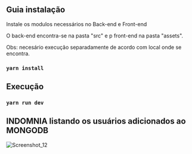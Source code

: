 
## Guia instalação

Instale os modulos necessários no Back-end e Front-end

O back-end encontra-se na pasta "src" e p front-end na pasta "assets".

Obs: necesário execução separadamente de acordo com local onde se encontra. 

### `yarn install`

## Execução

### `yarn run dev`

## INDOMNIA listando os usuários adicionados ao MONGODB

![Screenshot_12](https://github.com/viniciussouzati/formulario/assets/133665304/a66704fc-5b94-4e96-ae05-d122c40e529b)
